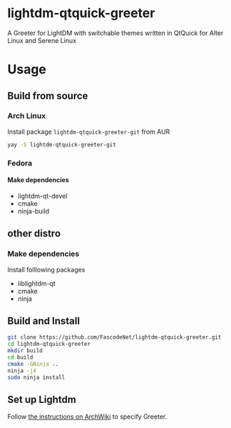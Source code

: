 # lightdm-qtquick-greeter
A Greeter for LightDM with switchable themes written in QtQuick for Alter Linux and Serene Linux

# Usage

## Build from source

### Arch Linux
Install package `lightdm-qtquick-greeter-git` from AUR

```bash
yay -S lightdm-qtquick-greeter-git
```

### Fedora
#### Make dependencies

- lightdm-qt-devel
- cmake
- ninja-build

## other distro

### Make dependencies

Install folllowing packages

 - liblightdm-qt
 - cmake
 - ninja


## Build and Install

```bash
git clone https://github.com/FascodeNet/lightdm-qtquick-greeter.git
cd lightdm-qtquick-greeter
mkdir build
cd build
cmake -GNinja ..
ninja -j4
sudo ninja install
```
## Set up Lightdm
Follow [the instructions on ArchWiki](https://wiki.archlinux.org/index.php/LightDM#Greeter) to specify Greeter.
